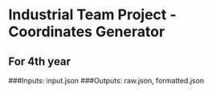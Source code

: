 # Industrial Team Project - Coordinates Generator
## For 4th year

###Inputs: input.json
###Outputs: raw.json, formatted.json
